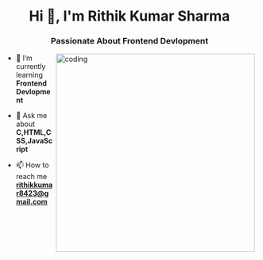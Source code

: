 <h1 align="center">Hi 👋, I'm Rithik Kumar Sharma</h1>
<h3 align="center">Passionate About Frontend Devlopment</h3>

<img align="right" alt="coding" width="400" src="https://user-images.githubusercontent.com/55389276/140866485-8fb1c876-9a8f-4d6a-98dc-08c4981eaf70.gif"></img>

- 🌱 I’m currently learning **Frontend Devlopment**

- 💬 Ask me about **C,HTML,CSS,JavaScript**

- 📫 How to reach me **rithikkumar8423@gmail.com**
